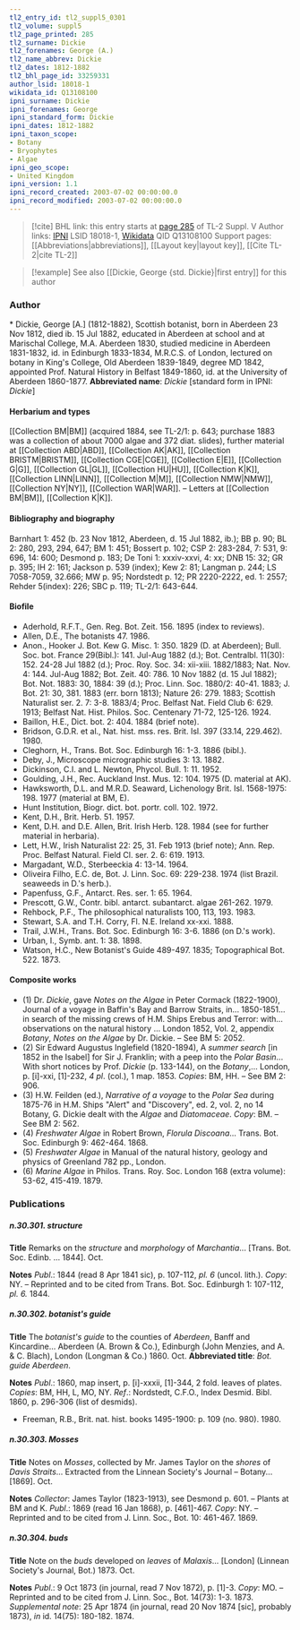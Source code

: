 ```yaml
---
tl2_entry_id: tl2_suppl5_0301
tl2_volume: suppl5
tl2_page_printed: 285
tl2_surname: Dickie
tl2_forenames: George (A.)
tl2_name_abbrev: Dickie
tl2_dates: 1812-1882
tl2_bhl_page_id: 33259331
author_lsid: 18018-1
wikidata_id: Q13108100
ipni_surname: Dickie
ipni_forenames: George
ipni_standard_form: Dickie
ipni_dates: 1812-1882
ipni_taxon_scope: 
- Botany
- Bryophytes
- Algae
ipni_geo_scope: 
- United Kingdom
ipni_version: 1.1
ipni_record_created: 2003-07-02 00:00:00.0
ipni_record_modified: 2003-07-02 00:00:00.0
---
```


> [!cite] BHL link: this entry starts at [page 285](https://www.biodiversitylibrary.org/page/33259331) of TL-2 Suppl. V
> Author links: [IPNI](https://www.ipni.org/a/18018-1) LSID 18018-1, [Wikidata](https://www.wikidata.org/wiki/Q13108100) QID Q13108100
> Support pages: [[Abbreviations|abbreviations]], [[Layout key|layout key]], [[Cite TL-2|cite TL-2]]

> [!example] See also [[Dickie, George {std. Dickie}|first entry]] for this author

### Author

\* Dickie, George \[A.\] (1812-1882), Scottish botanist, born in Aberdeen 23 Nov 1812, died ib. 15 Jul 1882, educated in Aberdeen at school and at Marischal College, M.A. Aberdeen 1830, studied medicine in Aberdeen 1831-1832, id. in Edinburgh 1833-1834, M.R.C.S. of London, lectured on botany in King's College, Old Aberdeen 1839-1849, degree MD 1842, appointed Prof. Natural History in Belfast 1849-1860, id. at the University of Aberdeen 1860-1877. 
**Abbreviated name**: *Dickie* \[standard form in IPNI: *Dickie*\]

#### Herbarium and types

[[Collection BM|BM]] (acquired 1884, see TL-2/1: p. 643; purchase 1883 was a collection of about 7000 algae and 372 diat. slides), further material at [[Collection ABD|ABD]], [[Collection AK|AK]], [[Collection BRISTM|BRISTM]], [[Collection CGE|CGE]], [[Collection E|E]], [[Collection G|G]], [[Collection GL|GL]], [[Collection HU|HU]], [[Collection K|K]], [[Collection LINN|LINN]], [[Collection M|M]], [[Collection NMW|NMW]], [[Collection NY|NY]], [[Collection WAR|WAR]]. – Letters at [[Collection BM|BM]], [[Collection K|K]].

#### Bibliography and biography

Barnhart 1: 452 (b. 23 Nov 1812, Aberdeen, d. 15 Jul 1882, ib.); BB p. 90; BL 2: 280, 293, 294, 647; BM 1: 451; Bossert p. 102; CSP 2: 283-284, 7: 531, 9: 696, 14: 600; Desmond p. 183; De Toni 1: xxxiv-xxvi, 4: xx; DNB 15: 32; GR p. 395; IH 2: 161; Jackson p. 539 (index); Kew 2: 81; Langman p. 244; LS 7058-7059, 32.666; MW p. 95; Nordstedt p. 12; PR 2220-2222, ed. 1: 2557; Rehder 5(index): 226; SBC p. 119; TL-2/1: 643-644.

#### Biofile

- Aderhold, R.F.T., Gen. Reg. Bot. Zeit. 156. 1895 (index to reviews).
- Allen, D.E., The botanists 47. 1986.
- Anon., Hooker J. Bot. Kew G. Misc. 1: 350. 1829 (D. at Aberdeen); Bull. Soc. bot. France 29(Bibl.): 141. Jul-Aug 1882 (d.); Bot. Centralbl. 11(30): 152. 24-28 Jul 1882 (d.); Proc. Roy. Soc. 34: xii-xiii. 1882/1883; Nat. Nov. 4: 144. Jul-Aug 1882; Bot. Zeit. 40: 786. 10 Nov 1882 (d. 15 Jul 1882); Bot. Not. 1883: 30, 1884: 39 (d.); Proc. Linn. Soc. 1880/2: 40-41. 1883; J. Bot. 21: 30, 381. 1883 (err. born 1813); Nature 26: 279. 1883; Scottish Naturalist ser. 2. 7: 3-8. 1883/4; Proc. Belfast Nat. Field Club 6: 629. 1913; Belfast Nat. Hist. Philos. Soc. Centenary 71-72, 125-126. 1924.
- Baillon, H.E., Dict. bot. 2: 404. 1884 (brief note).
- Bridson, G.D.R. et al., Nat. hist. mss. res. Brit. Isl. 397 (33.14, 229.462). 1980.
- Cleghorn, H., Trans. Bot. Soc. Edinburgh 16: 1-3. 1886 (bibl.).
- Deby, J., Microscope micrographic studies 3: 13. 1882.
- Dickinson, C.I. and L. Newton, Phycol. Bull. 1: 11. 1952.
- Goulding, J.H., Rec. Auckland Inst. Mus. 12: 104. 1975 (D. material at AK).
- Hawksworth, D.L. and M.R.D. Seaward, Lichenology Brit. Isl. 1568-1975: 198. 1977 (material at BM, E).
- Hunt Institution, Biogr. dict. bot. portr. coll. 102. 1972.
- Kent, D.H., Brit. Herb. 51. 1957.
- Kent, D.H. and D.E. Allen, Brit. Irish Herb. 128. 1984 (see for further material in herbaria).
- Lett, H.W., Irish Naturalist 22: 25, 31. Feb 1913 (brief note); Ann. Rep. Proc. Belfast Natural. Field Cl. ser. 2. 6: 619. 1913.
- Margadant, W.D., Sterbeeckia 4: 13-14. 1964.
- Oliveira Filho, E.C. de, Bot. J. Linn. Soc. 69: 229-238. 1974 (list Brazil. seaweeds in D.'s herb.).
- Papenfuss, G.F., Antarct. Res. ser. 1: 65. 1964.
- Prescott, G.W., Contr. bibl. antarct. subantarct. algae 261-262. 1979.
- Rehbock, P.F., The philosophical naturalists 100, 113, 193. 1983.
- Stewart, S.A. and T.H. Corry, Fl. N.E. Ireland xx-xxi. 1888.
- Trail, J.W.H., Trans. Bot. Soc. Edinburgh 16: 3-6. 1886 (on D.'s work).
- Urban, I., Symb. ant. 1: 38. 1898.
- Watson, H.C., New Botanist's Guide 489-497. 1835; Topographical Bot. 522. 1873.

#### Composite works

- (1) Dr. *Dickie*, gave *Notes on the Algae* in Peter Cormack (1822-1900), Journal of a voyage in Baffin's Bay and Barrow Straits, in... 1850-1851... in search of the missing crews of H.M. Ships Erebus and Terror: with... observations on the natural history ... London 1852, Vol. 2, appendix *Botany*, *Notes on the Algae* by Dr. Dickie. – See BM 5: 2052.
- (2) Sir Edward Augustus Inglefield (1820-1894), A *summer search* \[in 1852 in the Isabel\] for Sir J. Franklin; with a peep into the *Polar Basin*... With short notices by Prof. *Dickie* (p. 133-144), on the *Botany*,... London, p. \[i\]-xxi, \[1\]-232, *4 pl*. (col.), 1 map. 1853. *Copies*: BM, HH. – See BM 2: 906.
- (3) H.W. Feilden (ed.), *Narrative of a voyage* to the *Polar Sea* during 1875-76 in H.M. Ships "Alert" and "Discovery", ed. 2, vol. 2, no 14 Botany, G. Dickie dealt with the *Algae* and *Diatomaceae*. *Copy*: BM. – See BM 2: 562.
- (4) *Freshwater Algae* in Robert Brown, *Florula Discoana*... Trans. Bot. Soc. Edinburgh 9: 462-464. 1868.
- (5) *Freshwater Algae* in Manual of the natural history, geology and physics of Greenland 782 pp., London.
- (6) *Marine Algae* in Philos. Trans. Roy. Soc. London 168 (extra volume): 53-62, 415-419. 1879.

### Publications

##### n.30.301. structure

**Title**
Remarks on the *structure* and *morphology* of *Marchantia*... \[Trans. Bot. Soc. Edinb. ... 1844\]. Oct.

**Notes**
*Publ*.: 1844 (read 8 Apr 1841 sic), p. 107-112, *pl. 6* (uncol. lith.). *Copy*: NY. – Reprinted and to be cited from Trans. Bot. Soc. Edinburgh 1: 107-112, *pl. 6.* 1844.

##### n.30.302. botanist's guide

**Title**
The *botanist's guide* to the counties of *Aberdeen*, Banff and Kincardine... Aberdeen (A. Brown & Co.), Edinburgh (John Menzies, and A. & C. Blach), London (Longman & Co.) 1860. Oct.
**Abbreviated title**: *Bot. guide Aberdeen*.

**Notes**
*Publ*.: 1860, map insert, p. \[i\]-xxxii, \[1\]-344, 2 fold. leaves of plates. *Copies*: BM, HH, L, MO, NY.
*Ref*.: Nordstedt, C.F.O., Index Desmid. Bibl. 1860, p. 296-306 (list of desmids).
- Freeman, R.B., Brit. nat. hist. books 1495-1900: p. 109 (no. 980). 1980.

##### n.30.303. Mosses

**Title**
Notes on *Mosses*, collected by Mr. James Taylor on the *shores* of *Davis Straits*... Extracted from the Linnean Society's Journal – Botany... \[1869\]. Oct.

**Notes**
*Collector*: James Taylor (1823-1913), see Desmond p. 601. – Plants at BM and K.
*Publ*.: 1869 (read 16 Jan 1868), p. \[461\]-467. *Copy*: NY. – Reprinted and to be cited from J. Linn. Soc., Bot. 10: 461-467. 1869.

##### n.30.304. buds

**Title**
Note on the *buds* developed on *leaves* of *Malaxis*... \[London\] (Linnean Society's Journal, Bot.) 1873. Oct.

**Notes**
*Publ*.: 9 Oct 1873 (in journal, read 7 Nov 1872), p. \[1\]-3. *Copy*: MO. – Reprinted and to be cited from J. Linn. Soc., Bot. 14(73): 1-3. 1873.
*Supplemental note*: 25 Apr 1874 (in journal, read 20 Nov 1874 \[sic\], probably 1873), *in* id. 14(75): 180-182. 1874.

